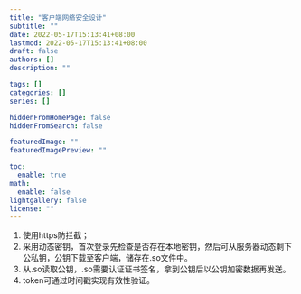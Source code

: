 ```yaml
---
title: "客户端网络安全设计"
subtitle: ""
date: 2022-05-17T15:13:41+08:00
lastmod: 2022-05-17T15:13:41+08:00
draft: false
authors: []
description: ""

tags: []
categories: []
series: []

hiddenFromHomePage: false
hiddenFromSearch: false

featuredImage: ""
featuredImagePreview: ""

toc:
  enable: true
math:
  enable: false
lightgallery: false
license: ""
---
```


<!--more-->

1. 使用https防拦截；
2. 采用动态密钥，首次登录先检查是否存在本地密钥，然后可从服务器动态剩下公私钥，公钥下载至客户端，储存在.so文件中。
3. 从.so读取公钥，.so需要认证证书签名，拿到公钥后以公钥加密数据再发送。
4. token可通过时间戳实现有效性验证。